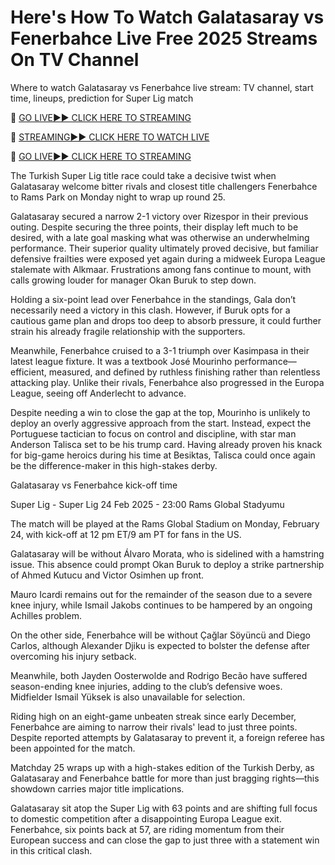 # Here's How To Watch Galatasaray vs Fenerbahce Live Free 2025 Streams On TV Channel
Where to watch Galatasaray vs Fenerbahce live stream: TV channel, start time, lineups, prediction for Super Lig match

🔴 [GO LIVE►► CLICK HERE TO STREAMING](https://newsmaxcafe.co.uk/soccer/)

🔴 [STREAMING►► CLICK HERE TO WATCH LIVE](https://newsmaxcafe.co.uk/soccer/)

🔴 [GO LIVE►► CLICK HERE TO STREAMING](https://newsmaxcafe.co.uk/soccer/)

The Turkish Super Lig title race could take a decisive twist when Galatasaray welcome bitter rivals and closest title challengers Fenerbahce to Rams Park on Monday night to wrap up round 25.

Galatasaray secured a narrow 2-1 victory over Rizespor in their previous outing. Despite securing the three points, their display left much to be desired, with a late goal masking what was otherwise an underwhelming performance. Their superior quality ultimately proved decisive, but familiar defensive frailties were exposed yet again during a midweek Europa League stalemate with Alkmaar. Frustrations among fans continue to mount, with calls growing louder for manager Okan Buruk to step down.

Holding a six-point lead over Fenerbahce in the standings, Gala don’t necessarily need a victory in this clash. However, if Buruk opts for a cautious game plan and drops too deep to absorb pressure, it could further strain his already fragile relationship with the supporters.

Meanwhile, Fenerbahce cruised to a 3-1 triumph over Kasimpasa in their latest league fixture. It was a textbook José Mourinho performance—efficient, measured, and defined by ruthless finishing rather than relentless attacking play. Unlike their rivals, Fenerbahce also progressed in the Europa League, seeing off Anderlecht to advance.

Despite needing a win to close the gap at the top, Mourinho is unlikely to deploy an overly aggressive approach from the start. Instead, expect the Portuguese tactician to focus on control and discipline, with star man Anderson Talisca set to be his trump card. Having already proven his knack for big-game heroics during his time at Besiktas, Talisca could once again be the difference-maker in this high-stakes derby.

Galatasaray vs Fenerbahce kick-off time

Super Lig - Super Lig
24 Feb 2025 - 23:00
Rams Global Stadyumu

The match will be played at the Rams Global Stadium on Monday, February 24, with kick-off at 12 pm ET/9 am PT for fans in the US.

Galatasaray will be without Álvaro Morata, who is sidelined with a hamstring issue. This absence could prompt Okan Buruk to deploy a strike partnership of Ahmed Kutucu and Victor Osimhen up front.

Mauro Icardi remains out for the remainder of the season due to a severe knee injury, while Ismail Jakobs continues to be hampered by an ongoing Achilles problem.

On the other side, Fenerbahce will be without Çağlar Söyüncü and Diego Carlos, although Alexander Djiku is expected to bolster the defense after overcoming his injury setback.

Meanwhile, both Jayden Oosterwolde and Rodrigo Becão have suffered season-ending knee injuries, adding to the club’s defensive woes. Midfielder Ismail Yüksek is also unavailable for selection.

Riding high on an eight-game unbeaten streak since early December, Fenerbahce are aiming to narrow their rivals' lead to just three points. Despite reported attempts by Galatasaray to prevent it, a foreign referee has been appointed for the match.

Matchday 25 wraps up with a high-stakes edition of the Turkish Derby, as Galatasaray and Fenerbahce battle for more than just bragging rights—this showdown carries major title implications.

Galatasaray sit atop the Super Lig with 63 points and are shifting full focus to domestic competition after a disappointing Europa League exit. Fenerbahce, six points back at 57, are riding momentum from their European success and can close the gap to just three with a statement win in this critical clash.
